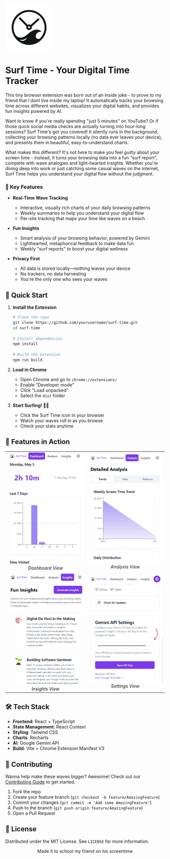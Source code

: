 <p align="left">
  <img src="public/assets/logo.png" alt="Surf Time Logo" width="150"/>
</p>

# Surf Time - Your Digital Time Tracker

This tiny browser extension was born out of an inside joke - to prove to my friend that I dont live inside my laptop! It automatically tracks your browsing time across different websites, visualizes your digital habits, and provides fun insights powered by AI.

Want to know if you're really spending "just 5 minutes" on YouTube? Or if those quick social media checks are actually turning into hour-long sessions? Surf Time's got you covered! It silently runs in the background, collecting your browsing patterns locally (no data ever leaves your device), and presents them in beautiful, easy-to-understand charts.

What makes this different? It's not here to make you feel guilty about your screen time - instead, it turns your browsing data into a fun "surf report", complete with wave analogies and light-hearted insights. Whether you're diving deep into work or just catching some casual waves on the internet, Surf Time helps you understand your digital flow without the judgment.

### 🌟 Key Features

- **Real-Time Wave Tracking**
  - Interactive, visually rich charts of your daily browsing patterns
  - Weekly summaries to help you understand your digital flow
  - Per-site tracking that maps your time like waves on a beach

- **Fun Insights**
  - Smart analysis of your browsing behavior, powered by Gemini
  - Lighthearted, metaphorical feedback to make data fun
  - Weekly "surf reports" to boost your digital wellness

- **Privacy First**
  - All data is stored locally—nothing leaves your device
  - No trackers, no data harvesting
  - You're the only one who sees your waves

## 🚀 Quick Start

1. **Install the Extension**
   ```bash
   # Clone the repo
   git clone https://github.com/yourusername/surf-time.git
   cd surf-time

   # Install dependencies
   npm install

   # Build the extension
   npm run build
   ```

2. **Load in Chrome**
   - Open Chrome and go to `chrome://extensions/`
   - Enable "Developer mode"
   - Click "Load unpacked"
   - Select the `dist` folder

3. **Start Surfing! 🏄‍♂️**
   - Click the Surf Time icon in your browser
   - Watch your waves roll in as you browse
   - Check your stats anytime

## 🎨 Features in Action

<table>
  <tr>
    <td align="center">
      <img src="public/assets/dashboard.PNG" alt="Dashboard" width="300"/>
      <br />
      <em>Dashboard View</em>
    </td>
    <td align="center">
      <img src="public/assets/analysis.PNG" alt="Analysis" width="300"/>
      <br />
      <em>Analysis View</em>
    </td>
  </tr>
  <tr>
    <td align="center">
      <img src="public/assets/insights.PNG" alt="Insights" width="300"/>
      <br />
      <em>Insights View</em>
    </td>
    <td align="center">
      <img src="public/assets/settings.PNG" alt="Settings" width="300"/>
      <br />
      <em>Settings View</em>
    </td>
  </tr>
</table>

## 🛠️ Tech Stack

- **Frontend**: React + TypeScript
- **State Management**: React Context
- **Styling**: Tailwind CSS
- **Charts**: Recharts
- **AI**: Google Gemini API
- **Build**: Vite + Chrome Extension Manifest V3

## 🤝 Contributing

Wanna help make these waves bigger? Awesome! Check out our [Contributing Guide](CONTRIBUTING.md) to get started.

1. Fork the repo
2. Create your feature branch (`git checkout -b feature/AmazingFeature`)
3. Commit your changes (`git commit -m 'Add some AmazingFeature'`)
4. Push to the branch (`git push origin feature/AmazingFeature`)
5. Open a Pull Request

## 📝 License

Distributed under the MIT License. See `LICENSE` for more information.

<p align="center">Made it to school my friend on his screentime</p>